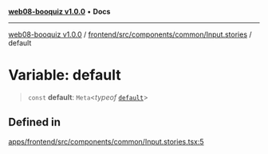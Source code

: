 [**web08-booquiz v1.0.0**](../../../../../../README.md) • **Docs**

***

[web08-booquiz v1.0.0](../../../../../../modules.md) / [frontend/src/components/common/Input.stories](../README.md) / default

# Variable: default

> `const` **default**: `Meta`\<*typeof* [`default`](../../Input/functions/default.md)\>

## Defined in

[apps/frontend/src/components/common/Input.stories.tsx:5](https://github.com/boostcampwm-2024/web08-BooQuiz/blob/7e828c98e22bdcb5cd4d46c7c476fd54ffa246ae/apps/frontend/src/components/common/Input.stories.tsx#L5)
